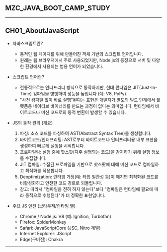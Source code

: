 
## MZC_JAVA_BOOT_CAMP_STUDY

----

## CH01_AboutJavaScript
- 자바스크립트란?
  - 동적인 웹 페이지를 위해 만들어진 객체 기반의 스크립트 언어입니다.
  - 원래는 웹 브라우저에서 주로 사용되었지만, Node.js의 등장으로 서버 및 다양한 환경에서 사용되는 범용 언어가 되었습니다.


- 스크립트 언어란?
  - 전통적으로는 인터프리터 방식으로 동작하지만, 현대 런타임은 JIT(Just-In-Time) 컴파일을 병행하여 성능을 높입니다 (예: V8, PyPy).
  - "사전 컴파일 없이 바로 실행"된다는 표현은 개발자가 별도의 빌드 단계에서 플랫폼용 네이티브 바이너리를 만드는 과정이 없다는 의미입니다. 런타임에서 바이트코드나 머신 코드로의 동적 변환이 발생할 수 있습니다.


- JS의 동작 원리 (개요)
  1. 파싱: 소스 코드를 파싱하여 AST(Abstract Syntax Tree)를 생성합니다.
  2. 바이트코드/인터프리팅: AST로부터 바이트코드나 인터프리터용 내부 표현을 생성하여 빠르게 실행을 시작합니다.
  3. 프로파일링: 실행 중에 핫스팟(자주 실행되는 코드)을 감지하기 위해 실행 정보를 수집합니다.
  4. JIT 컴파일: 수집된 프로파일을 기반으로 핫스팟에 대해 머신 코드로 컴파일하고 최적화를 적용합니다.
  5. Deoptimization: 런타임 가정(예: 타입 일관성 등)이 깨지면 최적화된 코드를 비활성화하고 안전한 코드 경로로 되돌립니다.
  - 참고: 따라서 "컴파일을 전혀 하지 않는다"보다 "컴파일은 런타임에 필요에 따라 동적으로 수행된다"가 더 정확한 표현입니다.


- 주요 JS 엔진 (브라우저/런타임 별)
  - Chrome / Node.js: V8 (예: Ignition, Turbofan)
  - Firefox: SpiderMonkey
  - Safari: JavaScriptCore (JSC, Nitro 계열)
  - Internet Explorer: JScript
  - Edge(구버전): Chakra


----








